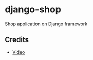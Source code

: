 # django-shop
 Shop application on Django framework

## Credits

- [Video](https://www.youtube.com/watch?v=_ELCMngbM0E)
